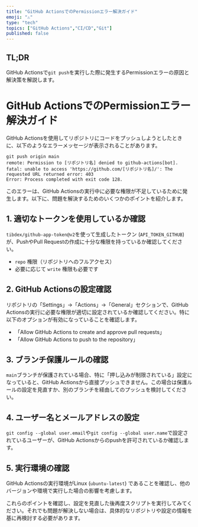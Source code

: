 ```yaml
---
title: "GitHub ActionsでのPermissionエラー解決ガイド"
emoji: "⚠"
type: "tech"
topics: ["GitHub Actions","CI/CD","Git"]
published: false
---
```


## TL;DR
GitHub Actionsで`git push`を実行した際に発生するPermissionエラーの原因と解決策を解説します。

# GitHub ActionsでのPermissionエラー解決ガイド

GitHub Actionsを使用してリポジトリにコードをプッシュしようとしたときに、以下のようなエラーメッセージが表示されることがあります。

```
git push origin main
remote: Permission to [リポジトリ名] denied to github-actions[bot].
fatal: unable to access 'https://github.com/[リポジトリ名]/': The requested URL returned error: 403
Error: Process completed with exit code 128.
```

このエラーは、GitHub Actionsの実行中に必要な権限が不足しているために発生します。以下に、問題を解決するためのいくつかのポイントを紹介します。

## 1. 適切なトークンを使用しているか確認
`tibdex/github-app-token@v2`を使って生成したトークン (`API_TOKEN_GITHUB`) が、PushやPull Requestの作成に十分な権限を持っているか確認してください。
- `repo` 権限（リポジトリへのフルアクセス）
- 必要に応じて `write` 権限も必要です

## 2. GitHub Actionsの設定確認
リポジトリの「Settings」→「Actions」→「General」セクションで、GitHub Actionsの実行に必要な権限が適切に設定されているか確認してください。特に以下のオプションが有効になっていることを確認します。
- 「Allow GitHub Actions to create and approve pull requests」
- 「Allow GitHub Actions to push to the repository」

## 3. ブランチ保護ルールの確認
`main`ブランチが保護されている場合、特に「押し込みが制限されている」設定になっていると、GitHub Actionsから直接プッシュできません。この場合は保護ルールの設定を見直すか、別のブランチを経由してのプッシュを検討してください。

## 4. ユーザー名とメールアドレスの設定
`git config --global user.email`や`git config --global user.name`で設定されているユーザーが、GitHub Actionsからのpushを許可されているか確認します。

## 5. 実行環境の確認
GitHub Actionsの実行環境がLinux (`ubuntu-latest`) であることを確認し、他のバージョンや環境で実行した場合の影響を考慮します。

これらのポイントを確認し、設定を見直した後再度スクリプトを実行してみてください。それでも問題が解決しない場合は、具体的なリポジトリや設定の情報を基に再検討する必要があります。